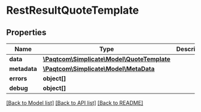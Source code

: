 # RestResultQuoteTemplate

## Properties

 Name         | Type                                                        | Description | Notes      
--------------|-------------------------------------------------------------|-------------|------------
 **data**     | [**\Paqtcom\Simplicate\Model\QuoteTemplate**](QuoteTemplate.md) |             | [optional] 
 **metadata** | [**\Paqtcom\Simplicate\Model\MetaData**](MetaData.md)           |             | [optional] 
 **errors**   | **object[]**                                                |             | [optional] 
 **debug**    | **object[]**                                                |             | [optional] 

[[Back to Model list]](../README.md#documentation-for-models) [[Back to API list]](../README.md#documentation-for-api-endpoints) [[Back to README]](../README.md)


